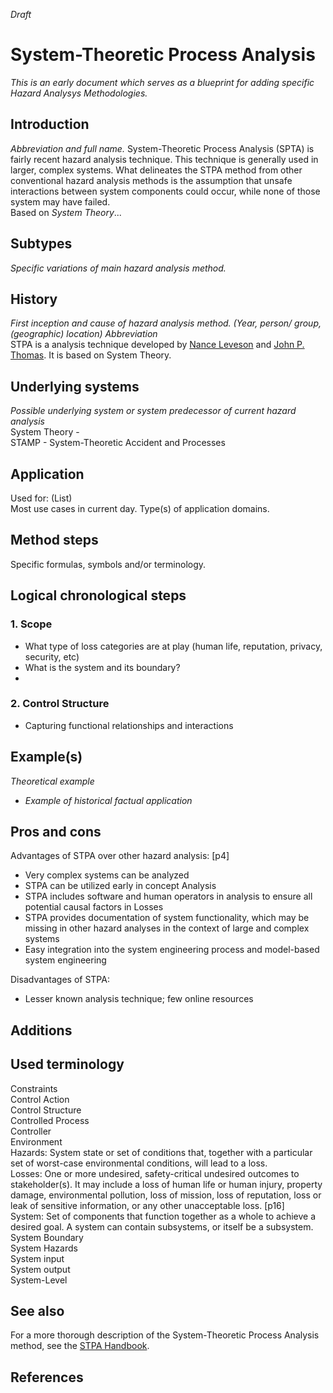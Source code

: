 _Draft_

# System-Theoretic Process Analysis
_This is an early document which serves as a blueprint for adding specific Hazard Analysys Methodologies._


## Introduction 
_Abbreviation and full name._
System-Theoretic Process Analysis (SPTA) is fairly recent hazard analysis technique. This technique is generally used in larger, complex systems. What delineates the STPA method from other conventional hazard analysis methods is the assumption that unsafe interactions between system components could occur, while none of those system may have failed. \
Based on _System Theory_...

## Subtypes
_Specific variations of main hazard analysis method._


## History
_First inception and cause of hazard analysis method. (Year, person/ group, (geographic) location) Abbreviation_ \
STPA is a analysis technique developed by [Nance Leveson](http://sunnyday.mit.edu/bio-serious.html) and [John P. Thomas](http://web.mit.edu/jthomas4/www/index.htm). It is based on System Theory.

## Underlying systems
_Possible underlying system or system predecessor of current hazard analysis_ \
System Theory - \
STAMP - System-Theoretic Accident and Processes


## Application
Used for: (List)\
Most use cases in current day. Type(s) of application domains.

## Method steps
Specific formulas, symbols and/or terminology.


## Logical chronological steps
### 1. Scope
* What type of loss categories are at play (human life, reputation, privacy, security, etc)
* What is the system and its boundary?
* 

### 2. Control Structure
* Capturing functional relationships and interactions




## Example(s)
_Theoretical example_ 



* _Example of historical factual application_


## Pros and cons
Advantages of STPA over other hazard analysis: [p4]
* Very complex systems can be analyzed
* STPA can be utilized early in concept Analysis
* STPA includes software and human operators in analysis to ensure all potential causal factors in Losses
* STPA provides documentation of system functionality, which may be missing in other hazard analyses in the context of large and complex systems
* Easy integration into the system engineering process and model-based system engineering

Disadvantages of STPA:
* Lesser known analysis technique; few online resources



## Additions



## Used terminology

Constraints\
Control Action\
Control Structure\
Controlled Process\
Controller\
Environment\
Hazards: System state or set of conditions that, together with a particular set of worst-case environmental conditions, will lead to a loss. \
Losses: One or more undesired, safety-critical undesired outcomes to stakeholder(s). It may include a loss of human life or human injury, property damage, environmental pollution, loss of mission, loss of reputation, loss or leak of sensitive information, or any other unacceptable loss. [p16] \
System: Set of components that function together as a whole to achieve a desired goal. A system can contain subsystems, or itself be a subsystem. \
System Boundary\
System Hazards\
System input\
System output\
System-Level


## See also
For a more thorough description of the System-Theoretic Process Analysis method, see the [STPA Handbook](http://psas.scripts.mit.edu/home/get_file.php?name=STPA_handbook.pdf).

## References




